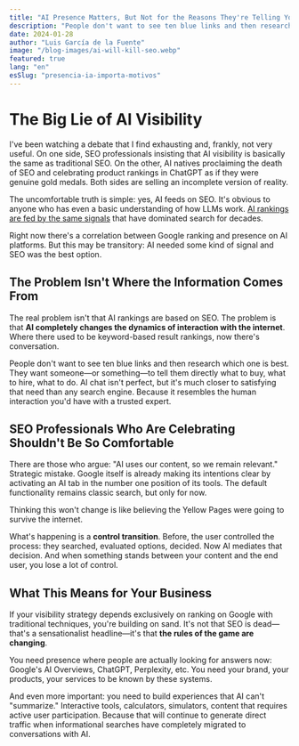 ```yaml
---
title: "AI Presence Matters, But Not for the Reasons They're Telling You."
description: "People don't want to see ten blue links and then research which one is best. They want someone—or something—to tell them directly what to buy, what to hire, what to do."
date: 2024-01-28
author: "Luis García de la Fuente"
image: "/blog-images/ai-will-kill-seo.webp"
featured: true
lang: "en"
esSlug: "presencia-ia-importa-motivos"
---
```


# The Big Lie of AI Visibility

I've been watching a debate that I find exhausting and, frankly, not very useful. On one side, SEO professionals insisting that AI visibility is basically the same as traditional SEO. On the other, AI natives proclaiming the death of SEO and celebrating product rankings in ChatGPT as if they were genuine gold medals. Both sides are selling an incomplete version of reality.

The uncomfortable truth is simple: yes, AI feeds on SEO. It's obvious to anyone who has even a basic understanding of how LLMs work. <a href="https://www.youtube.com/watch?v=KvdsA1HgLnk" target="_blank" rel="nofollow">AI rankings are fed by the same signals</a> that have dominated search for decades.

Right now there's a correlation between Google ranking and presence on AI platforms. But this may be transitory: AI needed some kind of signal and SEO was the best option.

## The Problem Isn't Where the Information Comes From

The real problem isn't that AI rankings are based on SEO. The problem is that **AI completely changes the dynamics of interaction with the internet**. Where there used to be keyword-based result rankings, now there's conversation.

People don't want to see ten blue links and then research which one is best. They want someone—or something—to tell them directly what to buy, what to hire, what to do. AI chat isn't perfect, but it's much closer to satisfying that need than any search engine. Because it resembles the human interaction you'd have with a trusted expert.

## SEO Professionals Who Are Celebrating Shouldn't Be So Comfortable

There are those who argue: "AI uses our content, so we remain relevant." Strategic mistake. Google itself is already making its intentions clear by activating an AI tab in the number one position of its tools. The default functionality remains classic search, but only for now.

Thinking this won't change is like believing the Yellow Pages were going to survive the internet.

What's happening is a **control transition**. Before, the user controlled the process: they searched, evaluated options, decided. Now AI mediates that decision. And when something stands between your content and the end user, you lose a lot of control.

## What This Means for Your Business

If your visibility strategy depends exclusively on ranking on Google with traditional techniques, you're building on sand. It's not that SEO is dead—that's a sensationalist headline—it's that **the rules of the game are changing**.

You need presence where people are actually looking for answers now: Google's AI Overviews, ChatGPT, Perplexity, etc. You need your brand, your products, your services to be known by these systems.

And even more important: you need to build experiences that AI can't "summarize." Interactive tools, calculators, simulators, content that requires active user participation. Because that will continue to generate direct traffic when informational searches have completely migrated to conversations with AI.


